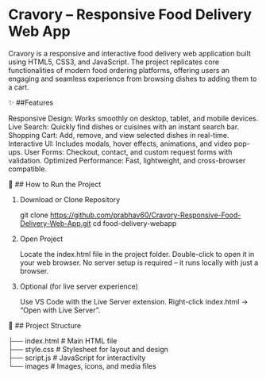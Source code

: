 # Cravory – Responsive Food Delivery Web App

Cravory is a responsive and interactive food delivery web application built using HTML5, CSS3, and JavaScript. The project replicates core functionalities of modern food ordering platforms, offering users an engaging and seamless experience from browsing dishes to adding them to a cart.


✨ ##Features

Responsive Design: Works smoothly on desktop, tablet, and mobile devices.
Live Search: Quickly find dishes or cuisines with an instant search bar.
Shopping Cart: Add, remove, and view selected dishes in real-time.
Interactive UI: Includes modals, hover effects, animations, and video pop-ups.
User Forms: Checkout, contact, and custom request forms with validation.
Optimized Performance: Fast, lightweight, and cross-browser compatible.


🚀 ## How to Run the Project

1) Download or Clone Repository

   git clone https://github.com/prabhav60/Cravory-Responsive-Food-Delivery-Web-App.git
   cd food-delivery-webapp

2) Open Project

   Locate the index.html file in the project folder.
   Double-click to open it in your web browser.
   No server setup is required – it runs locally with just a browser.

3) Optional (for live server experience)

   Use VS Code with the Live Server extension.
   Right-click index.html → “Open with Live Server”.


📂 ## Project Structure

├── index.html        # Main HTML file  
├── style.css         # Stylesheet for layout and design  
├── script.js         # JavaScript for interactivity  
└── images            # Images, icons, and media files  



